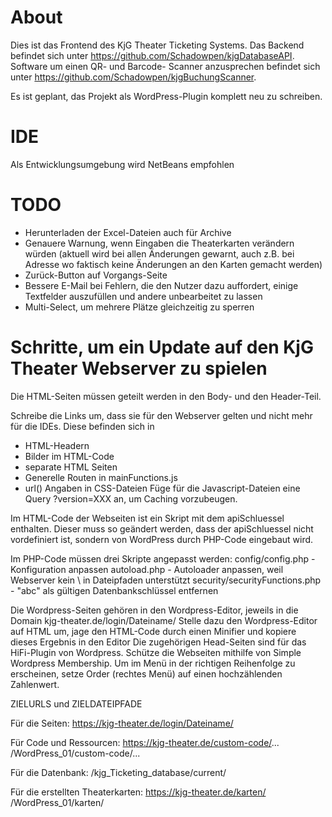 # About
Dies ist das Frontend des KjG Theater Ticketing Systems.
Das Backend befindet sich unter https://github.com/Schadowpen/kjgDatabaseAPI.
Software um einen QR- und Barcode- Scanner anzusprechen befindet sich unter https://github.com/Schadowpen/kjgBuchungScanner.

Es ist geplant, das Projekt als WordPress-Plugin komplett neu zu schreiben.


# IDE
Als Entwicklungsumgebung wird NetBeans empfohlen


# TODO
- Herunterladen der Excel-Dateien auch für Archive
- Genauere Warnung, wenn Eingaben die Theaterkarten verändern würden (aktuell wird bei allen Änderungen gewarnt, auch z.B. bei Adresse wo faktisch keine Änderungen an den Karten gemacht werden)
- Zurück-Button auf Vorgangs-Seite
- Bessere E-Mail bei Fehlern, die den Nutzer dazu auffordert, einige Textfelder auszufüllen und andere unbearbeitet zu lassen
- Multi-Select, um mehrere Plätze gleichzeitig zu sperren


# Schritte, um ein Update auf den KjG Theater Webserver zu spielen
Die HTML-Seiten müssen geteilt werden in den Body- und den Header-Teil.

Schreibe die Links um, dass sie für den Webserver gelten und nicht mehr für die IDEs. Diese befinden sich in 
- HTML-Headern
- Bilder im HTML-Code
- separate HTML Seiten
- Generelle Routen in mainFunctions.js
- url() Angaben in CSS-Dateien
Füge für die Javascript-Dateien eine Query ?version=XXX an, um Caching vorzubeugen.

Im HTML-Code der Webseiten ist ein Skript mit dem apiSchluessel enthalten. 
Dieser muss so geändert werden, dass der apiSchluessel nicht vordefiniert ist, sondern von WordPress durch PHP-Code eingebaut wird.

Im PHP-Code müssen drei Skripte angepasst werden:
config/config.php               - Konfiguration anpassen
autoload.php                    - Autoloader anpassen, weil Webserver kein \ in Dateipfaden unterstützt
security/securityFunctions.php  - "abc" als gültigen Datenbankschlüssel entfernen

Die Wordpress-Seiten gehören in den Wordpress-Editor, jeweils in die Domain 
kjg-theater.de/login/Dateiname/
Stelle dazu den Wordpress-Editor auf HTML um, jage den HTML-Code durch einen Minifier und kopiere dieses Ergebnis in den Editor
Die zugehörigen Head-Seiten sind für das HiFi-Plugin von Wordpress.
Schütze die Webseiten mithilfe von Simple Wordpress Membership.
Um im Menü in der richtigen Reihenfolge zu erscheinen, setze Order (rechtes Menü) auf einen hochzählenden Zahlenwert.


ZIELURLS und ZIELDATEIPFADE

Für die Seiten:
https://kjg-theater.de/login/Dateiname/

Für Code und Ressourcen:
https://kjg-theater.de/custom-code/...
/WordPress_01/custom-code/...

Für die Datenbank:
/kjg_Ticketing_database/current/

Für die erstellten Theaterkarten:
https://kjg-theater.de/karten/
/WordPress_01/karten/

